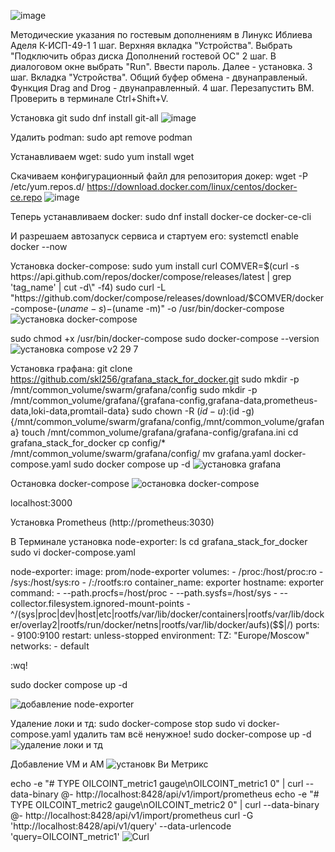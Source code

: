 ![image](https://github.com/user-attachments/assets/267323fd-013b-4b9f-ace1-b73fd6409840)

Методические указания по гостевым дополнениям в Линукс Иблиева Аделя К-ИСП-49-1
1 шаг. Верхняя вкладка "Устройства". Выбрать "Подключить образ диска Дополнений гостевой ОС"
2 шаг. В диалоговом окне выбрать "Run". Ввести пароль. Далее - установка.
3 шаг. Вкладка "Устройства". Общий буфер обмена - двунаправленый. Функция Drag and Drog - двунаправленный. 
4 шаг. Перезапустить ВМ. Проверить в терминале Ctrl+Shift+V.

Установка git
sudo dnf install git-all
![image](https://github.com/user-attachments/assets/5526f1ca-deb8-4fee-801a-b789a1fb4136)

Удалить podman:
sudo apt remove podman

Устанавливаем wget:
sudo yum install wget

Скачиваем конфигурационный файл для репозитория докер:
wget -P /etc/yum.repos.d/ https://download.docker.com/linux/centos/docker-ce.repo
![image](https://github.com/user-attachments/assets/97021146-71d2-4254-93d1-a10e8ed0a8b4)


Теперь устанавливаем docker:
sudo dnf install docker-ce docker-ce-cli

И разрешаем автозапуск сервиса и стартуем его:
systemctl enable docker --now

Установка docker-compose:
sudo yum install curl
COMVER=$(curl -s https://api.github.com/repos/docker/compose/releases/latest | grep 'tag_name' | cut -d\" -f4)
sudo curl -L "https://github.com/docker/compose/releases/download/$COMVER/docker-compose-$(uname -s)-$(uname -m)" -o /usr/bin/docker-compose
![установка docker-compose](https://github.com/user-attachments/assets/2497ce3a-8ac9-497d-b110-34c5b5d688bd)

sudo chmod +x /usr/bin/docker-compose
sudo docker-compose --version
![установка compose v2 29 7](https://github.com/user-attachments/assets/20a492d4-7380-42f0-b57d-629a639feb28)


Установка графана:
git clone https://github.com/skl256/grafana_stack_for_docker.git
sudo mkdir -p /mnt/common_volume/swarm/grafana/config
sudo mkdir -p /mnt/common_volume/grafana/{grafana-config,grafana-data,prometheus-data,loki-data,promtail-data}
sudo chown -R $(id -u):$(id -g) {/mnt/common_volume/swarm/grafana/config,/mnt/common_volume/grafana}
touch /mnt/common_volume/grafana/grafana-config/grafana.ini
cd grafana_stack_for_docker
cp config/* /mnt/common_volume/swarm/grafana/config/
mv grafana.yaml docker-compose.yaml
sudo docker compose up -d
![установка grafana](https://github.com/user-attachments/assets/a106fc25-6123-406e-bb83-0b3fe545076f)

Остановка docker-compose
![остановка docker-compose](https://github.com/user-attachments/assets/389f093b-18bd-41d9-925e-0ab9be7c34b2)


localhost:3000

Установка Prometheus (http://prometheus:3030)

В Терминале установка node-exporter:
ls
cd grafana_stack_for_docker
sudo vi docker-compose.yaml

node-exporter:
    image: prom/node-exporter
    volumes:
      - /proc:/host/proc:ro
      - /sys:/host/sys:ro
      - /:/rootfs:ro
    container_name: exporter
    hostname: exporter
    command:
      - --path.procfs=/host/proc
      - --path.sysfs=/host/sys
      - --collector.filesystem.ignored-mount-points
      - ^/(sys|proc|dev|host|etc|rootfs/var/lib/docker/containers|rootfs/var/lib/docker/overlay2|rootfs/run/docker/netns|rootfs/var/lib/docker/aufs)($$|/)
    ports:
      - 9100:9100
    restart: unless-stopped
    environment:
      TZ: "Europe/Moscow"
    networks:
      - default

:wq!

sudo docker compose up -d

![добавление node-exporter](https://github.com/user-attachments/assets/015d3026-4efe-4ca0-924c-81c2c4516321)



Удаление локи и тд:
sudo docker-compose stop
sudo vi docker-compose.yaml
удалить там всё ненужное!
sudo docker-compose up -d
![удаление локи и тд](https://github.com/user-attachments/assets/51724023-c80c-4493-8d10-d5b63f2abd6b)

Добавление VM и AM
![установк Ви Метрикс](https://github.com/user-attachments/assets/11494698-97b6-4e29-8b6d-84b9d93d22d6)



echo -e "# TYPE OILCOINT_metric1 gauge\nOILCOINT_metric1 0" | curl --data-binary @- http://localhost:8428/api/v1/import/prometheus
echo -e "# TYPE OILCOINT_metric2 gauge\nOILCOINT_metric2 0" | curl --data-binary @- http://localhost:8428/api/v1/import/prometheus
curl -G 'http://localhost:8428/api/v1/query' --data-urlencode 'query=OILCOINT_metric1'
![Curl](https://github.com/user-attachments/assets/e4233e5c-0eab-4080-a72f-48d2184b5eb2)
